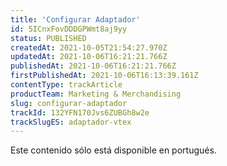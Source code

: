 ```yaml
---
title: 'Configurar Adaptador'
id: 5ICnxFovDDDGPWmt8aj9yy
status: PUBLISHED
createdAt: 2021-10-05T21:54:27.970Z
updatedAt: 2021-10-06T16:21:21.766Z
publishedAt: 2021-10-06T16:21:21.766Z
firstPublishedAt: 2021-10-06T16:13:39.161Z
contentType: trackArticle
productTeam: Marketing & Merchandising
slug: configurar-adaptador
trackId: 132YFN170Jvs6ZUBGh8w2e
trackSlugES: adaptador-vtex
---
```


<div class="alert alert-warning">
  <p>Este contenido sólo está disponible en portugués.</p>
</div>
